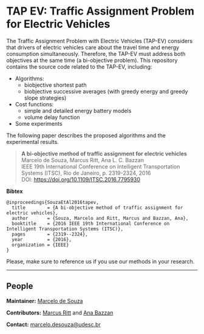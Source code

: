 # TAP EV: Traffic Assignment Problem for Electric Vehicles

The Traffic Assignment Problem with Electric Vehicles (TAP-EV) considers that drivers of electric vehicles care about the travel time and energy consumption simultaneously. Therefore, the TAP-EV must address both objectives at the same time (a bi-objective problem). This repository contains the source code related to the TAP-EV, including:
+ Algorithms:
  + biobjective shortest path
  + biobjective successive averages (with greedy energy and greedy slope strategies)
+ Cost functions:
  + simple and detailed energy battery models
  + volume delay function
+ Some experiments

The following paper describes the proposed algorithms and the experimental results.

> **A bi-objective method of traffic assignment for electric vehicles**<br>
> Marcelo de Souza, Marcus Ritt, Ana L. C. Bazzan<br>
> IEEE 19th International Conference on Intelligent Transportation Systems (ITSC), Rio de Janeiro, p. 2319-2324, 2016<br>
> DOI: https://doi.org/10.1109/ITSC.2016.7795930

**Bibtex**

```
@inproceedings{SouzaEtAl2016tapev,
  title        = {A bi-objective method of traffic assignment for electric vehicles},
  author       = {Souza, Marcelo and Ritt, Marcus and Bazzan, Ana},
  booktitle    = {2016 IEEE 19th International Conference on Intelligent Transportation Systems (ITSC)},
  pages        = {2319--2324},
  year         = {2016},
  organization = {IEEE}
}
```

Please, make sure to reference us if you use our methods in your research.

***

## People

**Maintainer:** [Marcelo de Souza](https://souzamarcelo.github.io)

**Contributors:** [Marcus Ritt](https://www.inf.ufrgs.br/~mrpritt) and [Ana Bazzan](https://www.inf.ufrgs.br/~bazzan)

**Contact:** marcelo.desouza@udesc.br
